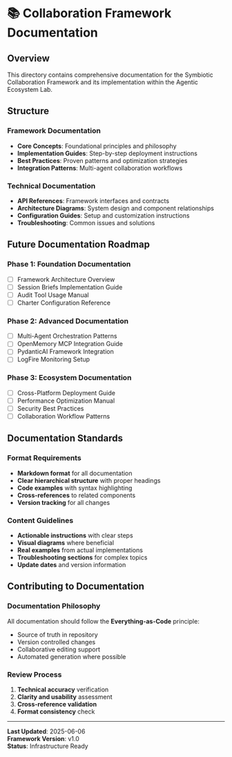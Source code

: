 # 📚 Collaboration Framework Documentation

## Overview
This directory contains comprehensive documentation for the Symbiotic Collaboration Framework and its implementation within the Agentic Ecosystem Lab.

## Structure

### Framework Documentation
- **Core Concepts**: Foundational principles and philosophy
- **Implementation Guides**: Step-by-step deployment instructions  
- **Best Practices**: Proven patterns and optimization strategies
- **Integration Patterns**: Multi-agent collaboration workflows

### Technical Documentation
- **API References**: Framework interfaces and contracts
- **Architecture Diagrams**: System design and component relationships
- **Configuration Guides**: Setup and customization instructions
- **Troubleshooting**: Common issues and solutions

## Future Documentation Roadmap

### Phase 1: Foundation Documentation
- [ ] Framework Architecture Overview
- [ ] Session Briefs Implementation Guide
- [ ] Audit Tool Usage Manual
- [ ] Charter Configuration Reference

### Phase 2: Advanced Documentation  
- [ ] Multi-Agent Orchestration Patterns
- [ ] OpenMemory MCP Integration Guide
- [ ] PydanticAI Framework Integration
- [ ] LogFire Monitoring Setup

### Phase 3: Ecosystem Documentation
- [ ] Cross-Platform Deployment Guide
- [ ] Performance Optimization Manual
- [ ] Security Best Practices
- [ ] Collaboration Workflow Patterns

## Documentation Standards

### Format Requirements
- **Markdown format** for all documentation
- **Clear hierarchical structure** with proper headings
- **Code examples** with syntax highlighting
- **Cross-references** to related components
- **Version tracking** for all changes

### Content Guidelines
- **Actionable instructions** with clear steps
- **Visual diagrams** where beneficial
- **Real examples** from actual implementations
- **Troubleshooting sections** for complex topics
- **Update dates** and version information

## Contributing to Documentation

### Documentation Philosophy
All documentation should follow the **Everything-as-Code** principle:
- Source of truth in repository
- Version controlled changes
- Collaborative editing support
- Automated generation where possible

### Review Process
1. **Technical accuracy** verification
2. **Clarity and usability** assessment  
3. **Cross-reference validation**
4. **Format consistency** check

---

**Last Updated**: 2025-06-06  
**Framework Version**: v1.0  
**Status**: Infrastructure Ready
